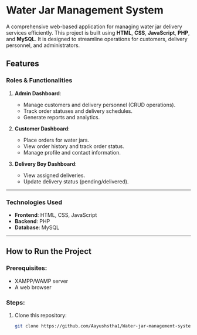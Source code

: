 # Water Jar Management System

A comprehensive web-based application for managing water jar delivery services efficiently. This project is built using **HTML**, **CSS**, **JavaScript**, **PHP**, and **MySQL**. It is designed to streamline operations for customers, delivery personnel, and administrators.

##  Features

###  Roles & Functionalities
1. **Admin Dashboard**:
   - Manage customers and delivery personnel (CRUD operations).
   - Track order statuses and delivery schedules.
   - Generate reports and analytics.

2. **Customer Dashboard**:
   - Place orders for water jars.
   - View order history and track order status.
   - Manage profile and contact information.

3. **Delivery Boy Dashboard**:
   - View assigned deliveries.
   - Update delivery status (pending/delivered).

---

###  Technologies Used
- **Frontend**: HTML, CSS, JavaScript
- **Backend**: PHP
- **Database**: MySQL

---

##  How to Run the Project

### Prerequisites:
- XAMPP/WAMP server
- A web browser

### Steps:
1. Clone this repository:
   ```bash
   git clone https://github.com/Aayushstha1/Water-jar-management-system.git
